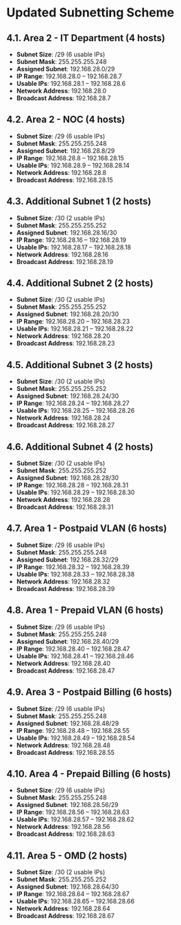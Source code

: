 # Updated Subnetting Scheme

## 4.1. Area 2 - IT Department (4 hosts)
- **Subnet Size**: /29 (6 usable IPs)
- **Subnet Mask**: 255.255.255.248
- **Assigned Subnet**: 192.168.28.0/29
- **IP Range**: 192.168.28.0 – 192.168.28.7
- **Usable IPs**: 192.168.28.1 – 192.168.28.6
- **Network Address**: 192.168.28.0
- **Broadcast Address**: 192.168.28.7

## 4.2. Area 2 - NOC (4 hosts)
- **Subnet Size**: /29 (6 usable IPs)
- **Subnet Mask**: 255.255.255.248
- **Assigned Subnet**: 192.168.28.8/29
- **IP Range**: 192.168.28.8 – 192.168.28.15
- **Usable IPs**: 192.168.28.9 – 192.168.28.14
- **Network Address**: 192.168.28.8
- **Broadcast Address**: 192.168.28.15

## 4.3. Additional Subnet 1 (2 hosts)
- **Subnet Size**: /30 (2 usable IPs)
- **Subnet Mask**: 255.255.255.252
- **Assigned Subnet**: 192.168.28.16/30
- **IP Range**: 192.168.28.16 – 192.168.28.19
- **Usable IPs**: 192.168.28.17 – 192.168.28.18
- **Network Address**: 192.168.28.16
- **Broadcast Address**: 192.168.28.19

## 4.4. Additional Subnet 2 (2 hosts)
- **Subnet Size**: /30 (2 usable IPs)
- **Subnet Mask**: 255.255.255.252
- **Assigned Subnet**: 192.168.28.20/30
- **IP Range**: 192.168.28.20 – 192.168.28.23
- **Usable IPs**: 192.168.28.21 – 192.168.28.22
- **Network Address**: 192.168.28.20
- **Broadcast Address**: 192.168.28.23

## 4.5. Additional Subnet 3 (2 hosts)
- **Subnet Size**: /30 (2 usable IPs)
- **Subnet Mask**: 255.255.255.252
- **Assigned Subnet**: 192.168.28.24/30
- **IP Range**: 192.168.28.24 – 192.168.28.27
- **Usable IPs**: 192.168.28.25 – 192.168.28.26
- **Network Address**: 192.168.28.24
- **Broadcast Address**: 192.168.28.27

## 4.6. Additional Subnet 4 (2 hosts)
- **Subnet Size**: /30 (2 usable IPs)
- **Subnet Mask**: 255.255.255.252
- **Assigned Subnet**: 192.168.28.28/30
- **IP Range**: 192.168.28.28 – 192.168.28.31
- **Usable IPs**: 192.168.28.29 – 192.168.28.30
- **Network Address**: 192.168.28.28
- **Broadcast Address**: 192.168.28.31

## 4.7. Area 1 - Postpaid VLAN (6 hosts)
- **Subnet Size**: /29 (6 usable IPs)
- **Subnet Mask**: 255.255.255.248
- **Assigned Subnet**: 192.168.28.32/29
- **IP Range**: 192.168.28.32 – 192.168.28.39
- **Usable IPs**: 192.168.28.33 – 192.168.28.38
- **Network Address**: 192.168.28.32
- **Broadcast Address**: 192.168.28.39

## 4.8. Area 1 - Prepaid VLAN (6 hosts)
- **Subnet Size**: /29 (6 usable IPs)
- **Subnet Mask**: 255.255.255.248
- **Assigned Subnet**: 192.168.28.40/29
- **IP Range**: 192.168.28.40 – 192.168.28.47
- **Usable IPs**: 192.168.28.41 – 192.168.28.46
- **Network Address**: 192.168.28.40
- **Broadcast Address**: 192.168.28.47

## 4.9. Area 3 - Postpaid Billing (6 hosts)
- **Subnet Size**: /29 (6 usable IPs)
- **Subnet Mask**: 255.255.255.248
- **Assigned Subnet**: 192.168.28.48/29
- **IP Range**: 192.168.28.48 – 192.168.28.55
- **Usable IPs**: 192.168.28.49 – 192.168.28.54
- **Network Address**: 192.168.28.48
- **Broadcast Address**: 192.168.28.55

## 4.10. Area 4 - Prepaid Billing (6 hosts)
- **Subnet Size**: /29 (6 usable IPs)
- **Subnet Mask**: 255.255.255.248
- **Assigned Subnet**: 192.168.28.56/29
- **IP Range**: 192.168.28.56 – 192.168.28.63
- **Usable IPs**: 192.168.28.57 – 192.168.28.62
- **Network Address**: 192.168.28.56
- **Broadcast Address**: 192.168.28.63

## 4.11. Area 5 - OMD (2 hosts)
- **Subnet Size**: /30 (2 usable IPs)
- **Subnet Mask**: 255.255.255.252
- **Assigned Subnet**: 192.168.28.64/30
- **IP Range**: 192.168.28.64 – 192.168.28.67
- **Usable IPs**: 192.168.28.65 – 192.168.28.66
- **Network Address**: 192.168.28.64
- **Broadcast Address**: 192.168.28.67